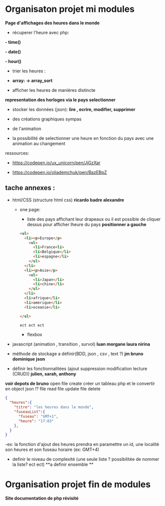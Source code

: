 # Organisaton projet mi modules

**Page d'affichages des heures dans le monde**

* récuperer l'heure avec php:

**- time()**

**- date()**

**- hour()**

* trier les heures :

- **array: -> array_sort**

* afficher les heures de manières distincte

**representation des horloges via le pays selectionner**

* stocker les données (json):
**lire , ecrire, modifier, supprimer**

- des créations graphiques sympas

- de l'animation  

- la possibilité de selectionner une heure en fonction du pays avec une animation au changement


ressources:
- https://codepen.io/ux_unicorn/pen/JjGzXar

- https://codepen.io/oliademchuk/pen/BazEBpZ


## tache annexes :

* html/CSS (structure html css) **ricardo badre alexandre**

    - one page:
      - liste des pays affichant leur drapeaux ou il est possible de cliquer dessus pour afficher lheure du pays **positionner a gauche**

      ```html
      <ul>
        <li><p>Europe</p>
          <ul>
            <li>France<li>
            <li>Belgique</li>
            <li>espagne</li>
          </ul>
        </li>
        <li><p>Asie</p>
          <ul>
            <li>Japan</li>
            <li>chine</li>
          </ul>
        </li>
        <li>afrique</li>
        <li>amerique</li>
        <li>oceanie</li>

      </ul>

      ect ect ect

      ````
      - flexbox

* javascript (animation , transition , survol) **luan morgane laura nirina**

* méthode de stockage a définir(BDD, json , csv , text ?) **jm bruno dominique** **json**


* définir les fonctionnalitées (ajout suppression modification lecture (CRUD)) **julien, sarah, anthony**

**voir depots de bruno**
open file create créer un tableau php et le convertir en object json !?
file read
file update
file delete            


```json
{
  "heures":{
    "titre": "les heures dans le monde",
    "fuseauList":{
      "fuseau": "GMT+1",
      "heure": "17:03"
    },
  }
}
```      


  -ex: la fonction d'ajout des heures prendra en paramettre un id, une localité  son heures et son fuseau horaire (ex: GMT+4)


* definir le niveau de complexité (une seule liste ? possibilitée de nommer la liste? ect ect) **a definir ensemble **














# Organisation projet fin de modules

**Site documentation de php révisité**
